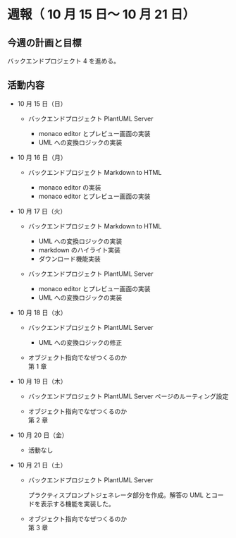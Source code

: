 # 週報（ 10 月 15 日～ 10 月 21 日）

## 今週の計画と目標

バックエンドプロジェクト 4 を進める。

## 活動内容

- 10 月 15 日（日）

  - バックエンドプロジェクト PlantUML Server

    - monaco editor とプレビュー画面の実装
    - UML への変換ロジックの実装

- 10 月 16 日（月）

  - バックエンドプロジェクト Markdown to HTML

    - monaco editor の実装
    - monaco editor とプレビュー画面の実装

- 10 月 17 日（火）

  - バックエンドプロジェクト Markdown to HTML

    - UML への変換ロジックの実装
    - markdown のハイライト実装
    - ダウンロード機能実装

  - バックエンドプロジェクト PlantUML Server

    - monaco editor とプレビュー画面の実装
    - UML への変換ロジックの実装

- 10 月 18 日（水）

  - バックエンドプロジェクト PlantUML Server

    - UML への変換ロジックの修正

  - オブジェクト指向でなぜつくるのか  
    第 1 章

- 10 月 19 日（木）

  - バックエンドプロジェクト PlantUML Server
    ページのルーティング設定

  - オブジェクト指向でなぜつくるのか  
    第 2 章

- 10 月 20 日（金）

  - 活動なし

- 10 月 21 日（土）

  - バックエンドプロジェクト PlantUML Server

    プラクティスプロンプトジェネレータ部分を作成。解答の UML とコードを表示する機能を実装した。

  - オブジェクト指向でなぜつくるのか  
    第 3 章
